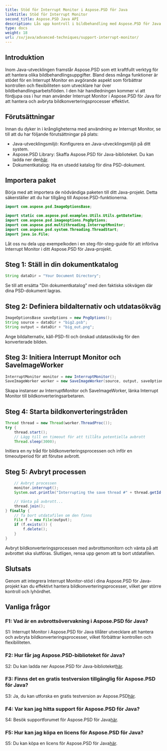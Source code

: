 ```yaml
---
title: Stöd för Interrupt Monitor i Aspose.PSD för Java
linktitle: Stöd för Interrupt Monitor
second_title: Aspose.PSD Java API
description: Lås upp kontroll i bildbehandling med Aspose.PSD för Java. Lär dig att avbryta processer för flexibla arbetsflöden.
type: docs
weight: 18
url: /sv/java/advanced-techniques/support-interrupt-monitor/
---
```

## Introduktion

Inom Java-utvecklingen framstår Aspose.PSD som ett kraftfullt verktyg för att hantera olika bildbehandlingsuppgifter. Bland dess många funktioner är stödet för en Interrupt Monitor en avgörande aspekt som förbättrar kontrollen och flexibiliteten som utvecklare har över bildbehandlingsarbetsflöden. I den här handledningen kommer vi att fördjupa oss i hur man använder Interrupt Monitor i Aspose.PSD för Java för att hantera och avbryta bildkonverteringsprocesser effektivt.

## Förutsättningar

Innan du dyker in i krångligheterna med användning av Interrupt Monitor, se till att du har följande förutsättningar på plats:

- Java-utvecklingsmiljö: Konfigurera en Java-utvecklingsmiljö på ditt system.
-  Aspose.PSD Library: Skaffa Aspose.PSD för Java-biblioteket. Du kan ladda ner den[här](https://releases.aspose.com/psd/java/).
- Dokumentkatalog: Ha en utsedd katalog för dina PSD-dokument.

## Importera paket

Börja med att importera de nödvändiga paketen till ditt Java-projekt. Detta säkerställer att du har tillgång till Aspose.PSD-funktionerna.

```java
import com.aspose.psd.ImageOptionsBase;

import static com.aspose.psd.examples.Utils.Utils.getDateTime;
import com.aspose.psd.imageoptions.PngOptions;
import com.aspose.psd.multithreading.InterruptMonitor;
import com.aspose.psd.system.Threading.ThreadStart;
import java.io.File;
```

Låt oss nu dela upp exempelkoden i en steg-för-steg-guide för att införliva Interrupt Monitor i ditt Aspose.PSD för Java-projekt.

## Steg 1: Ställ in din dokumentkatalog

```java
String dataDir = "Your Document Directory";
```

Se till att ersätta "Din dokumentkatalog" med den faktiska sökvägen där dina PSD-dokument lagras.

## Steg 2: Definiera bildalternativ och utdatasökväg

```java
ImageOptionsBase saveOptions = new PngOptions();
String source = dataDir + "big2.psb";
String output = dataDir + "big_out.png";
```

Ange bildalternativ, käll-PSD-fil och önskad utdatasökväg för den konverterade bilden.

## Steg 3: Initiera Interrupt Monitor och SaveImageWorker

```java
InterruptMonitor monitor = new InterruptMonitor();
SaveImageWorker worker = new SaveImageWorker(source, output, saveOptions, monitor);
```

Skapa instanser av InterruptMonitor och SaveImageWorker, länka Interrupt Monitor till bildkonverteringsarbetaren.

## Steg 4: Starta bildkonverteringstråden

```java
Thread thread = new Thread(worker.ThreadProc());
try {
    thread.start();
    // Lägg till en timeout för att tillåta potentiella avbrott
    Thread.sleep(3000);
```

Initiera en ny tråd för bildkonverteringsprocessen och inför en timeoutperiod för att förutse avbrott.

## Steg 5: Avbryt processen

```java
    // Avbryt processen
    monitor.interrupt();
    System.out.println("Interrupting the save thread #" + thread.getId() + " at " + getDateTime().toString());

    // Vänta på avbrott...
    thread.join();
} finally {
    // Ta bort utdatafilen om den finns
    File f = new File(output);
    if (f.exists()) {
        f.delete();
    }
}
```

Avbryt bildkonverteringsprocessen med avbrottsmonitorn och vänta på att avbrottet ska slutföras. Slutligen, rensa upp genom att ta bort utdatafilen.

## Slutsats

Genom att integrera Interrupt Monitor-stöd i dina Aspose.PSD för Java-projekt kan du effektivt hantera bildkonverteringsprocesser, vilket ger större kontroll och lyhördhet.

## Vanliga frågor

### F1: Vad är en avbrottsövervakning i Aspose.PSD för Java?

S1: Interrupt Monitor i Aspose.PSD för Java tillåter utvecklare att hantera och avbryta bildkonverteringsprocesser, vilket förbättrar kontrollen och flexibiliteten.

### F2: Hur får jag Aspose.PSD-biblioteket för Java?

S2: Du kan ladda ner Aspose.PSD för Java-biblioteket[här](https://releases.aspose.com/psd/java/).

### F3: Finns det en gratis testversion tillgänglig för Aspose.PSD för Java?

 S3: Ja, du kan utforska en gratis testversion av Aspose.PSD[här](https://releases.aspose.com/).

### F4: Var kan jag hitta support för Aspose.PSD för Java?

 S4: Besök supportforumet för Aspose.PSD för Java[här](https://forum.aspose.com/c/psd/34).

### F5: Hur kan jag köpa en licens för Aspose.PSD för Java?

 S5: Du kan köpa en licens för Aspose.PSD för Java[här](https://purchase.aspose.com/buy).